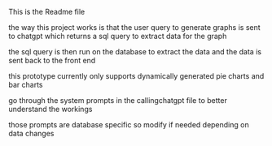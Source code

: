 This is the Readme file

the way this project works is that the user query to generate graphs is sent to chatgpt which returns a sql query to extract data for the graph 

the sql query is then run on the database to extract the data and the data is sent back to the front end

this prototype currently only supports dynamically generated pie charts and bar charts

go through the system prompts in the callingchatgpt file to better understand the workings

those prompts are database specific so modify if needed depending on data changes


